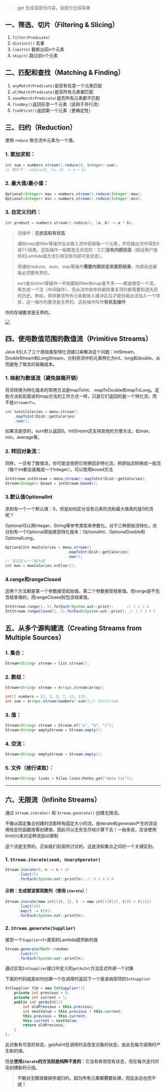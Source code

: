 > gpt 生成该部分内容，该部分比较简单

## 一、筛选、切片（Filtering & Slicing）

1. `filter(Predicate)`
2. `distinct()` 去重
3. `limit(n)` 截断出前n个元素
4. `skip(n)` 跳过前n个元素
## 二、匹配和查找（Matching & Finding）

1. `anyMatch(Predicate)`是否有任意一个元素匹配
2. `allMatch(Predicate)`是否所有元素都匹配
3. `noneMatch(Predicate)`是否所有元素都不匹配
4. `findAny()`返回任意一个元素（适用于并行流）
5. `findFirst()`返回第一个元素（更确定性）

## 三、归约（Reduction）

使用 `reduce` 聚合流中元素为一个值。

### 1. 累加求和：

```java
int sum = numbers.stream().reduce(0, Integer::sum);
// 等价于：.reduce(0, (a, b) -> a + b)
```

### 2. 最大值/最小值：

```java
Optional<Integer> max = numbers.stream().reduce(Integer::max);
Optional<Integer> min = numbers.stream().reduce(Integer::min);
```

### 3. 自定义归约：

```java
int product = numbers.stream().reduce(1, (a, b) -> a * b);
```

> 流操作：**无状态和有状态**
> 
> 诸如map或filter等操作会从输入流中获取每一个元素，并在输出流中得到0或1个结果。这些操作一般都是无状态的：它们**没有内部状态**（假设用户提供的Lambda或方法引用没有内部可变状态）。
> 
> 但诸如reduce、sum、max等操作**需要内部状态来累积结果**，内部状态都是必须要有界的。
> 
> sort或distinct等操作一开始都和filter和map差不多——都是接受一个流，再生成一个流（中间操作），但从流中排序和删除重复项时都需要知道先前的历史。例如，排序要求所有元素都放入缓冲区后才能给输出流加入一个项目，这一操作的要求是无界的。这些操作叫作**有状态操作**

作的存储要求是无界的。

![](../../../addition/Pasted%20image%2020250722230115.png)

## 四、使用数值范围的数值流（Primitive Streams）

Java 8引入了三个原始类型特化流接口来解决这个问题：IntStream、DoubleStream和LongStream，分别将流中的元素特化为int、long和double，从而避免了暗含的装箱成本。

### 1. 映射为数值流（避免装箱开销）
将流转换为特化版本的常用方法是mapToInt、 mapToDouble和mapToLong。这些方法和前面说的map方法的工作方式一样，只是它们返回的是一个特化流，而不是`Stream<T>`。

```java
int totalCalories = menu.stream()
    .mapToInt(Dish::getCalories)
    .sum();
```
如果流是空的，sum默认返回0。IntStream还支持其他的方便方法，如max、min、average等。

### 2. 转回对象流：
同样，一旦有了数值流，你可能会想把它转换回非特化流。把原始流转换成一般流（每个int都会装箱成一个Integer），可以使用boxed方法

```java
IntStream intStream = menu.stream().mapToInt(Dish::getCalories);
Stream<Integer> boxed = intStream.boxed();
```

### 3.默认值**OptionalInt**
求和有一个一个默认值：0，但是如何区分没有元素的流和最大值真的是0的流呢？

Optional可以用Integer、String等参考类型来参数化。对于三种原始流特化，也分别有一个Optional原始类型特化版本：OptionalInt、OptionalDouble和OptionalLong。
```java
OptionalInt maxCalories = menu.stream()
							.mapToInt(Dish::getCalories)
							.max();
// 显式定义一个最大值
int max = maxCalories.orElse(1);
```

### 4.range和rangeClosed
这两个方法都是第一个参数接受起始值，第二个参数接受结束值。但range是不包含结束值的，而rangeClosed则包含结束值。
```java
IntStream.range(1, 5).forEach(System.out::print);      // 1 2 3 4
IntStream.rangeClosed(1, 5).forEach(System.out::print); // 1 2 3 4 5
```

## 五、从多个源构建流（Creating Streams from Multiple Sources）

### 1. 集合：

```java
Stream<String> stream = list.stream();
```

### 2. 数组：

```java
Stream<String> stream = Arrays.stream(array);

int[] numbers = {2, 3, 5, 7, 11, 13};
int sum = Arrays.stream(numbers).sum();// IntStream
```

### 3. 值：

```java
Stream<String> stream = Stream.of("a", "b", "c");
Stream<String> emptyStream = Stream.empty();
```

### 4. 空流：

```java
Stream<String> emptyStream = Stream.empty();
```

### 5. 文件（按行读取）：

```java
Stream<String> lines = Files.lines(Paths.get("data.txt"));
```

---

## 六、无限流（Infinite Streams）

通过 `Stream.iterate()` 和 `Stream.generate()` 创建无限流。

不像从固定集合创建的流那样有固定大小的流。由iterate和generate产生的流会用给定的函数按需创建值，因此可以无穷无尽地计算下去！一般来说，应该使用limit(n)来对这种流加以限制

这个流是无界的。正如我们前面所讨论的，这是流和集合之间的一个关键区别。
### 1. `Stream.iterate(seed, UnaryOperator)`

```java
Stream.iterate(0, n -> n + 2)
      .limit(5)
      .forEach(System.out::println); // 0 2 4 6 8
```

#### 示例：生成斐波那契数列（使用 `iterate`）：

```java
Stream.iterate(new int[]{0, 1}, t -> new int[]{t[1], t[0] + t[1]})
      .limit(10)
      .map(t -> t[0])
      .forEach(System.out::println);
```

### 2. `Stream.generate(Supplier)`
接受一个`Supplier<T>`类型的Lambda提供新的值

```java
Stream.generate(Math::random)
      .limit(3)
      .forEach(System.out::println);
```
通过实现`IntSupplier`接口中定义的`getAsInt`方法显式传递一个对象

下面的代码就是如何创建一个在调用时返回下一个斐波纳契项的`IntSupplier`
```java
IntSupplier fib = new IntSupplier(){  
    private int previous = 0;  
    private int current = 1;  
    public int getAsInt(){  
        int oldPrevious = this.previous;  
        int nextValue = this.previous + this.current;  
        this.previous = this.current;  
        this.current = nextValue;  
        return oldPrevious;  
    }  
};
```
此对象有可变的状态，getAsInt在调用时会改变对象的状态，由此在每次调用时产生新的值。

但是**使用`iterate`的方法则是纯粹不变的**：它没有修改现有状态，但在每次迭代时会创建新的元组。

> **不能对无限流做排序或归约，因为所有元素都需要处理，而这永远也完不成！**

```java

```